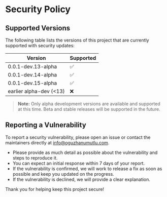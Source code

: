 # Security Policy

## Supported Versions


The following table lists the versions of this project that are currently supported with security updates:

| Version                  | Supported          |
| ------------------------ | ------------------ |
| 0.0.1-dev.13-alpha       | :white_check_mark: |
| 0.0.1-dev.14-alpha       | :white_check_mark: |
| 0.0.1-dev.15-alpha       | :white_check_mark: |
| earlier alpha-dev (<13)  | :x:                |

> **Note:** Only alpha development versions are available and supported at this time. Beta and stable releases will be supported in the future.

## Reporting a Vulnerability

To report a security vulnerability, please open an issue or contact the maintainers directly at info@oguzhanumutlu.com.

- Please provide as much detail as possible about the vulnerability and steps to reproduce it.
- You can expect an initial response within 7 days of your report.
- If the vulnerability is confirmed, we will work to release a fix as soon as possible and keep you updated on the progress.
- If the vulnerability is declined, we will provide a clear explanation.

Thank you for helping keep this project secure!
